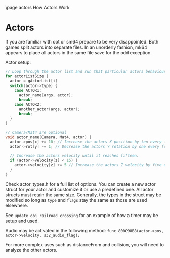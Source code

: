 \page actors How Actors Work
# Actors
If you are familiar with oot or sm64 prepare to be very disappointed. Both games split actors into separate files. In an unorderly fashion, mk64 appears to place all actors in the same file save for the odd exception.

Actor setup:
```c
// Loop through the actor list and run that particular actors behaviour.
for actorListSize {
  actor = gActorList[i]
  switch(actor->type) {
    case ACTOR1: 
      actor_name(args, actor); 
      break;
    case ACTOR2:
      another_actor(args, actor);
      break;
  }
}

// Camera/Mat4 are optional
void actor_name(Camera, Mat4, actor) {
  actor->pos[x] += 10; // Increase the actors X position by ten every frame or game loop.
  actor->rot[y] -= 1; // Decrease the actors Y rotation by one every frame or game loop.

  // Increase the actors velocity until it reaches fifteen.
  if (actor->velocity[z] < 15) {
    actor->velocity[z] += 5 // Increase the actors Z velocity by five every frame.
  }
}
```
Check actor_types.h for a full list of options. You can create a new actor struct for your actor and customize it or use a predefined one. All actor structs must retain the same size. Generally, the types in the struct may be modified so long as `type` and `flags` stay the same as those are used elsewhere.

See `update_obj_railroad_crossing` for an example of how a timer may be setup and used.   

Audio may be activated in the following method:
`func_800C98B8(actor->pos, actor->velocity, s32_audio_flag);`

For more complex uses such as distanceFrom and collision, you will need to analyze the other actors.
